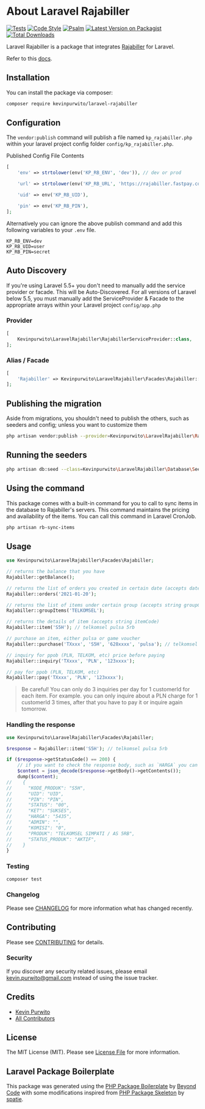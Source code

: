 # About Laravel Rajabiller

[![Tests](https://github.com/kevinpurwito/laravel-rajabiller/actions/workflows/run-tests.yml/badge.svg?branch=main)](https://github.com/kevinpurwito/laravel-rajabiller/actions/workflows/run-tests.yml)
[![Code Style](https://github.com/kevinpurwito/laravel-rajabiller/actions/workflows/php-cs-fixer.yml/badge.svg?branch=main)](https://github.com/kevinpurwito/laravel-rajabiller/actions/workflows/php-cs-fixer.yml)
[![Psalm](https://github.com/kevinpurwito/laravel-rajabiller/actions/workflows/psalm.yml/badge.svg?branch=main)](https://github.com/kevinpurwito/laravel-rajabiller/actions/workflows/psalm.yml)
[![Latest Version on Packagist](https://img.shields.io/packagist/v/kevinpurwito/laravel-rajabiller.svg?style=flat-square)](https://packagist.org/packages/kevinpurwito/laravel-rajabiller)
[![Total Downloads](https://img.shields.io/packagist/dt/kevinpurwito/laravel-rajabiller.svg?style=flat-square)](https://packagist.org/packages/kevinpurwito/laravel-rajabiller)

Laravel Rajabiller is a package that integrates [Rajabiller](https://www.rajabiller.com/) for Laravel.

Refer to this [docs](https://www.rajabiller.com/docs/json).

## Installation

You can install the package via composer:

```bash
composer require kevinpurwito/laravel-rajabiller
```

## Configuration

The `vendor:publish` command will publish a file named `kp_rajabiller.php` within your laravel project config
folder `config/kp_rajabiller.php`.

Published Config File Contents

```php
[
    'env' => strtolower(env('KP_RB_ENV', 'dev')), // dev or prod

    'url' => strtolower(env('KP_RB_URL', 'https://rajabiller.fastpay.co.id/transaksi/json_devel.php')),

    'uid' => env('KP_RB_UID'),

    'pin' => env('KP_RB_PIN'),
];
```

Alternatively you can ignore the above publish command and add this following variables to your `.env` file.

```text
KP_RB_ENV=dev
KP_RB_UID=user
KP_RB_PIN=secret
```

## Auto Discovery

If you're using Laravel 5.5+ you don't need to manually add the service provider or facade. This will be
Auto-Discovered. For all versions of Laravel below 5.5, you must manually add the ServiceProvider & Facade to the
appropriate arrays within your Laravel project `config/app.php`

### Provider

```php
[
    Kevinpurwito\LaravelRajabiller\RajabillerServiceProvider::class,
];
```

### Alias / Facade

```php
[
    'Rajabiller' => Kevinpurwito\LaravelRajabiller\Facades\Rajabiller::class,
];
```

## Publishing the migration

Aside from migrations, you shouldn't need to publish the others, such as seeders and config; unless you want to
customize them

```bash
php artisan vendor:publish --provider=Kevinpurwito\LaravelRajabiller\RajabillerServiceProvider --tag=rb-migrations
```

## Running the seeders

```bash
php artisan db:seed --class=Kevinpurwito\LaravelRajabiller\Database\Seeders\RbSeeder
```

## Using the command

This package comes with a built-in command for you to call to sync items in the database to Rajabiller's servers. This
command maintains the pricing and availability of the items. You can call this command in Laravel CronJob.

```bash
php artisan rb-sync-items
```

## Usage

```php
use Kevinpurwito\LaravelRajabiller\Facades\Rajabiller;

// returns the balance that you have
Rajabiller::getBalance();

// returns the list of orders you created in certain date (accepts date in Y-m-d format)
Rajabiller::orders('2021-01-20');

// returns the list of items under certain group (accepts string groupCode)
Rajabiller::groupItems('TELKOMSEL');

// returns the details of item (accepts string itemCode)
Rajabiller::item('S5H'); // telkomsel pulsa 5rb

// purchase an item, either pulsa or game voucher
Rajabiller::purchase('TXxxx', 'S5H', '628xxxx', 'pulsa'); // telkomsel pulsa 5rb

// inquiry for ppob (PLN, TELKOM, etc) price before paying
Rajabiller::inquiry('TXxxx', 'PLN', '123xxxx');

// pay for ppob (PLN, TELKOM, etc)
Rajabiller::pay('TXxxx', 'PLN', '123xxxx');

```

> Be careful! You can only do 3 inquiries per day for 1 customerId for each item.
> For example. you can only inquire about a PLN charge for 1 customerId 3 times, after that you have to pay it or inquire again tomorrow.

### Handling the response

```php
use Kevinpurwito\LaravelRajabiller\Facades\Rajabiller;

$response = Rajabiller::item('S5H'); // telkomsel pulsa 5rb

if ($response->getStatusCode() == 200) {
    // if you want to check the response body, such as `HARGA` you can do this:
    $content = json_decode($response->getBody()->getContents());
    dump($content);
//    {
//      "KODE_PRODUK": "S5H",
//      "UID": "UID",
//      "PIN": "PIN",
//      "STATUS": "00",
//      "KET": "SUKSES",
//      "HARGA": "5435",
//      "ADMIN": "",
//      "KOMISI": "0",
//      "PRODUK": "TELKOMSEL SIMPATI / AS 5RB",
//      "STATUS_PRODUK": "AKTIF",
//    }
}

```

### Testing

```bash
composer test
```

### Changelog

Please see [CHANGELOG](CHANGELOG.md) for more information what has changed recently.

## Contributing

Please see [CONTRIBUTING](.github/CONTRIBUTING.md) for details.

### Security

If you discover any security related issues, please email [kevin.purwito@gmail.com](mailto:kevin.purwito@gmail.com)
instead of using the issue tracker.

## Credits

- [Kevin Purwito](https://github.com/kevinpurwito)
- [All Contributors](../../contributors)

## License

The MIT License (MIT). Please see [License File](LICENSE.md) for more information.

## Laravel Package Boilerplate

This package was generated using the [PHP Package Boilerplate](https://laravelpackageboilerplate.com)
by [Beyond Code](http://beyondco.de/)
with some modifications inspired from [PHP Package Skeleton](https://github.com/spatie/package-skeleton-php)
by [spatie](https://spatie.be/).
